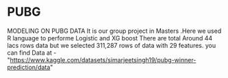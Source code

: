 # PUBG
MODELING ON PUBG DATA 
It is our group project in Masters .Here we used R language to performe Logistic and XG boost
There are total Around 44 lacs rows data
but we selected 311,287 rows of data with 29 features.
you can find Data at -"https://www.kaggle.com/datasets/simarjeetsingh19/pubg-winner-prediction/data"
